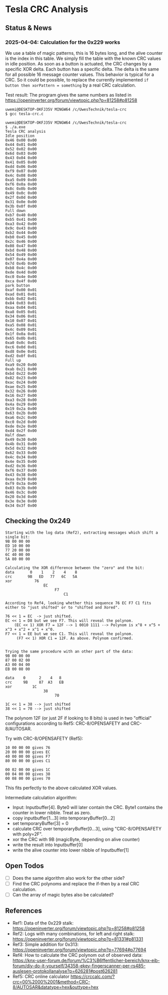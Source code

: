 # Tesla CRC Analysis

## Status & News

### 2025-04-04: Calculation for the 0x229 works

We use a table of magic patterns, this is 16 bytes long, and the alive counter is the index in this table.
We simply fill the table with the known CRC values in idle position.
As soon as a button is actuated, the CRC changes by a specific XOR delta. Each button has a specific delta. The delta is the same for all possible 16 message counter values. This behavior is typical for a CRC. So it could be possible, to replace the currently implemented `if button then xorPattern = something` by a real CRC calculation.

Test result: The program gives the same numbers as listed in https://openinverter.org/forum/viewtopic.php?p=81258#p81258

```
uwemi@DESKTOP-OKFJ35V MINGW64 /c/UwesTechnik/tesla-crc
$ gcc tesla-crc.c

uwemi@DESKTOP-OKFJ35V MINGW64 /c/UwesTechnik/tesla-crc
$ ./a.exe
Tesla CRC analysis
Idle position
0x46 0x00 0x00
0x44 0x01 0x00
0x52 0x02 0x00
0x6d 0x03 0x00
0x43 0x04 0x00
0x41 0x05 0x00
0xdd 0x06 0x00
0xf9 0x07 0x00
0x4c 0x08 0x00
0xa5 0x09 0x00
0xf6 0x0a 0x00
0x8c 0x0b 0x00
0x49 0x0c 0x00
0x2f 0x0d 0x00
0x31 0x0e 0x00
0x3b 0x0f 0x00
Full down
0xb7 0x40 0x00
0xb5 0x41 0x00
0xa3 0x42 0x00
0x9c 0x43 0x00
0xb2 0x44 0x00
0xb0 0x45 0x00
0x2c 0x46 0x00
0x08 0x47 0x00
0xbd 0x48 0x00
0x54 0x49 0x00
0x07 0x4a 0x00
0x7d 0x4b 0x00
0xb8 0x4c 0x00
0xde 0x4d 0x00
0xc0 0x4e 0x00
0xca 0x4f 0x00
park button
0xaf 0x00 0x01
0xad 0x01 0x01
0xbb 0x02 0x01
0x84 0x03 0x01
0xaa 0x04 0x01
0xa8 0x05 0x01
0x34 0x06 0x01
0x10 0x07 0x01
0xa5 0x08 0x01
0x4c 0x09 0x01
0x1f 0x0a 0x01
0x65 0x0b 0x01
0xa0 0x0c 0x01
0xc6 0x0d 0x01
0xd8 0x0e 0x01
0xd2 0x0f 0x01
Full up
0xa9 0x20 0x00
0xab 0x21 0x00
0xbd 0x22 0x00
0x82 0x23 0x00
0xac 0x24 0x00
0xae 0x25 0x00
0x32 0x26 0x00
0x16 0x27 0x00
0xa3 0x28 0x00
0x4a 0x29 0x00
0x19 0x2a 0x00
0x63 0x2b 0x00
0xa6 0x2c 0x00
0xc0 0x2d 0x00
0xde 0x2e 0x00
0xd4 0x2f 0x00
Half down
0x49 0x30 0x00
0x4b 0x31 0x00
0x5d 0x32 0x00
0x62 0x33 0x00
0x4c 0x34 0x00
0x4e 0x35 0x00
0xd2 0x36 0x00
0xf6 0x37 0x00
0x43 0x38 0x00
0xaa 0x39 0x00
0xf9 0x3a 0x00
0x83 0x3b 0x00
0x46 0x3c 0x00
0x20 0x3d 0x00
0x3e 0x3e 0x00
0x34 0x3f 0x00

```


## Checking the 0x249

```
Starting with the log data (Ref2), extracting messages which shift a single bit:
9B 00 00 00
ED 10 00 00
77 20 00 00
6C 40 00 00
5A 80 00 00

Calculating the XOR difference between the "zero" and the bit:
data       0    1    2    4    8
crc       9B   ED   77   6C   5A
xor          76
                 EC
                      F7
                          C1

According to Ref4, looking whether this sequence 76 EC F7 C1 fits either to "just shifted" or to "shifted and Xored".

76 << 1 = EC  -> just shifted.
EC << 1 = D8 but we see F7. This will reveal the polynom.
    (EC << 1) XOR F7 = 12F --> 1 0010 1111 --> Polynom is x^8 + x^5 + x^3 + x^2 + x^1 + x^0.
F7 << 1 = EE but we see C1. This will reveal the polynom.
     (F7 << 1) XOR C1 = 12F. As above. Polynom confirmed.


Trying the same procedure with an other part of the data:
9B 00 00 00
87 00 02 00
A3 00 04 00
EB 00 08 00

data    0      2    4   8  
crc     9B     87  A3   EB
xor         1C
                 38
                      70

1C << 1 = 38 --> just shifted
38 << 1 = 70 --> just shifted

```

The polynom 12F (or just 2F if looking to 8 bits) is used in two "official" configurations according to Ref5: CRC-8/OPENSAFETY and CRC-8/AUTOSAR.

Try with CRC-8/OPENSAFETY (Ref5):
```
10 00 00 00 gives 76
20 00 00 00 gives EC
40 00 00 00 gives F7
80 00 00 00 gives C1

00 02 00 00 gives 1C
00 04 00 00 gives 38
00 08 00 00 gives 70
```

This fits perfectly to the above calculated XOR values.

Intermediate calculation algorithm:
* Input: Inputbuffer[4]. Byte0 will later contain the CRC. Byte1 contains the counter in lower nibble. Treat as zero.
* copy inputbuffer[1...3] into temporaryBuffer[0...2]
* set temporaryBuffer[3] = 0
* calculate CRC over temporaryBuffer[0...3], using "CRC-8/OPENSAFETY with poly=2F".
* xor the CRC with 9B (magicByte, depending on alive counter)
* write the result into Inputbuffer[0]
* write the alive counter into lower nibble of Inputbuffer[1]

## Open Todos

* [ ] Does the same algorithm also work for the other side?
* [ ] Find the CRC polynoms and replace the if-then by a real CRC calculation.
* [ ] Can the array of magic bytes also be calculated?

## References

* Ref1: Data of the 0x229 stalk: https://openinverter.org/forum/viewtopic.php?p=81258#p81258
* Ref2: Logs with many combinations, for left and right stalk: https://openinverter.org/forum/viewtopic.php?p=81331#p81331
* Ref3: Simple addition for 0x313: https://openinverter.org/forum/viewtopic.php?p=77694#p77694
* Ref4: How to calculate the CRC polynom out of observed data: https://knx-user-forum.de/forum/%C3%B6ffentlicher-bereich/knx-eib-forum/diy-do-it-yourself/34358-ekey-fingerscanner-per-rs485-auslesen-protokollanalyse?p=626281#post626281
* Ref5: CRC online calculator https://crccalc.com/?crc=00%2000%2001&method=CRC-8/AUTOSAR&datatype=hex&outtype=hex


